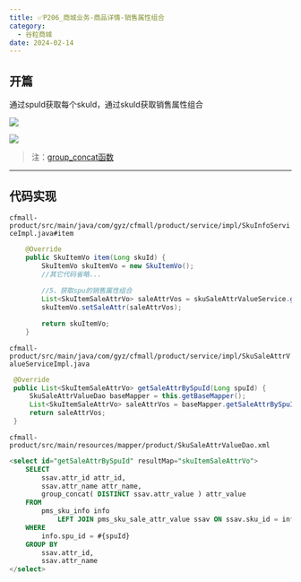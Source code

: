 ```yaml
---
title: ✅P206_商城业务-商品详情-销售属性组合
category:
  - 谷粒商城
date: 2024-02-14
---
```


<!-- more -->

## 开篇

通过spuId获取每个skuId，通过skuId获取销售属性组合

![](https://cfmall-hello.oss-cn-beijing.aliyuncs.com/images/202304/202304031750846.png#id=JMKYe&originHeight=62&originWidth=671&originalType=binary&ratio=1&rotation=0&showTitle=false&status=done&style=none&title=)

![](https://cfmall-hello.oss-cn-beijing.aliyuncs.com/images/202304/202304031751717.png#id=PYwLM&originHeight=87&originWidth=460&originalType=binary&ratio=1&rotation=0&showTitle=false&status=done&style=none&title=)

> 注：[group_concat函数](https://blog.csdn.net/u012620150/article/details/81945004?ops_request_misc=%257B%2522request%255Fid%2522%253A%2522165274958816781432951747%2522%252C%2522scm%2522%253A%252220140713.130102334..%2522%257D&request_id=165274958816781432951747&biz_id=0&utm_medium=distribute.pc_search_result.none-task-blog-2~all~top_positive~default-1-81945004-null-null.142%5Ev9%5Epc_search_result_control_group,157%5Ev4%5Econtrol&utm_term=group_concat&spm=1018.2226.3001.4187)


---

## 代码实现

`cfmall-product/src/main/java/com/gyz/cfmall/product/service/impl/SkuInfoServiceImpl.java#item`

```java
    @Override
    public SkuItemVo item(Long skuId) {
        SkuItemVo skuItemVo = new SkuItemVo();
		//其它代码省略...
        
        //5、获取spu的销售属性组合
        List<SkuItemSaleAttrVo> saleAttrVos = skuSaleAttrValueService.getSaleAttrBySpuId(spuId);
        skuItemVo.setSaleAttr(saleAttrVos);

        return skuItemVo;
    }
```

`cfmall-product/src/main/java/com/gyz/cfmall/product/service/impl/SkuSaleAttrValueServiceImpl.java`
```java
 @Override
 public List<SkuItemSaleAttrVo> getSaleAttrBySpuId(Long spuId) {
     SkuSaleAttrValueDao baseMapper = this.getBaseMapper();
     List<SkuItemSaleAttrVo> saleAttrVos = baseMapper.getSaleAttrBySpuId(spuId);
     return saleAttrVos;
 }
```

`cfmall-product/src/main/resources/mapper/product/SkuSaleAttrValueDao.xml`

```sql
<select id="getSaleAttrBySpuId" resultMap="skuItemSaleAttrVo">
    SELECT
        ssav.attr_id attr_id,
        ssav.attr_name attr_name,
        group_concat( DISTINCT ssav.attr_value ) attr_value
    FROM
        pms_sku_info info
            LEFT JOIN pms_sku_sale_attr_value ssav ON ssav.sku_id = info.sku_id
    WHERE
        info.spu_id = #{spuId}
    GROUP BY
        ssav.attr_id,
        ssav.attr_name
</select>
```
